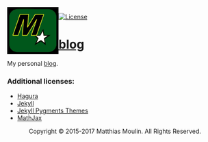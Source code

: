 <img align="left" src="https://github.com/matt77hias/matt77hias.github.io/blob/master/res/Picture.jpg" width="120px"/>

[![License][s1]][li]

[s1]: https://img.shields.io/badge/licence-No%20Licence-blue.svg
[li]: https://raw.githubusercontent.com/matt77hias/matt77hias.github.io/master/LICENSE.txt

# [blog](http://matt77hias.github.io/blog)
My personal [blog](http://matt77hias.github.io/blog).

### Additional licenses:
* [Hagura](https://github.com/sharu725/hagura/blob/gh-pages/LICENCE.md)
* [Jekyll](https://github.com/jekyll/jekyll/blob/master/LICENSE)
* [Jekyll Pygments Themes](https://github.com/jwarby/jekyll-pygments-themes/blob/master/UNLICENSE.txt)
* [MathJax](https://github.com/mathjax/MathJax/blob/master/LICENSE)

<p align="center">Copyright © 2015-2017 Matthias Moulin. All Rights Reserved.</p>
